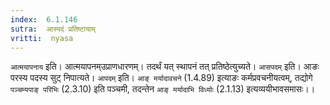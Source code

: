 ```yaml
---
index:  6.1.146
sutra:  आस्पदं प्रतिष्टायाम्
vritti:  nyasa
---
```


`आत्मयापनाय` इति। आत्मयापनम्उप्राणधारणम्। तदर्थं यत् स्थापनं तत् प्रतिष्ठेत्युच्यते। `आसपदम्` इति। आङः परस्य पदस्य सुट् निपात्यते। `आपदम्` इति। `आङ् मर्यादावचने` (1.4.89) इत्याङः कर्मप्रवचनीयत्वम्, तद्योगे `पञ्चम्यपाङ् परिभिः` (2.3.10) इति पञ्चमी, तदन्तेन `आङ् मर्यादाभि विध्योः` (2.1.13) इत्यव्ययीभावसमासः।।

